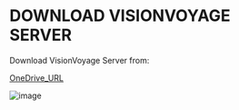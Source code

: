 # DOWNLOAD VISIONVOYAGE SERVER

Download VisionVoyage Server from:

[OneDrive_URL](https://1drv.ms/u/s!AqIdUJIKJzHWcY63yrJ2V1-HBK8?e=aekIQL)

![image](https://jsd.cdn.zzko.cn/gh/M0rtzz/ImageHosting@master/images/Year:2024/Month:03/Day:06/14:51:31_image-20240306145123625.png)
